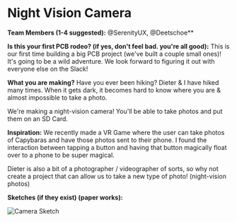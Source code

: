 # Night Vision Camera

**Team Members (1-4 suggested):**
@SerenityUX, @Deetschoe**


**Is this your first PCB rodeo? (if yes, don't feel bad. you're all good):**
This is our first time building a big PCB project (we've built a couple small ones)! It's going to be a wild adventure. We look forward to figuring it out with everyone else on the Slack!

**What you are making?**
Have you ever been hiking? Dieter & I have hiked many times. When it gets dark, it becomes hard to know where you are & almost impossible to take a photo. 

We're making a night-vision camera! You'll be able to take photos and put them on an SD Card.

**Inspiration:**
We recently made a VR Game where the user can take photos of Capybaras and have those photos sent to their phone. I found the interaction between tapping a button and having that button magically float over to a phone to be super magical. 

Dieter is also a bit of a photographer / videographer of sorts, so why not create a project that can allow us to take a new type of photo! (night-vision photos)

**Sketches (if they exist) (paper works):**

![Camera Sketch](https://cloud-jmf7voyig-hack-club-bot.vercel.app/0screenshot_2024-04-14_at_7.03.29_pm.png)

